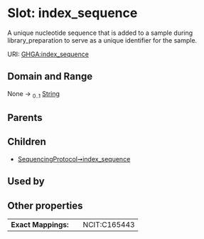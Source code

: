 
# Slot: index_sequence


A unique nucleotide sequence that is added to a sample during library_preparation to serve as a unique identifier for the sample.

URI: [GHGA:index_sequence](https://w3id.org/GHGA/index_sequence)


## Domain and Range

None &#8594;  <sub>0..1</sub> [String](types/String.md)

## Parents


## Children

 *  [SequencingProtocol➞index_sequence](SequencingProtocol_index_sequence.md)

## Used by


## Other properties

|  |  |  |
| --- | --- | --- |
| **Exact Mappings:** | | NCIT:C165443 |

